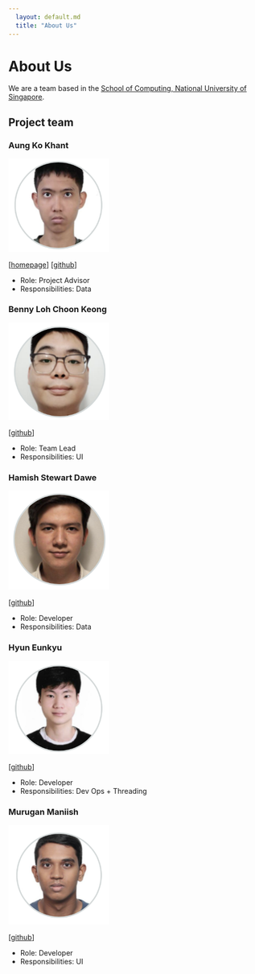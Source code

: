 ```yaml
---
  layout: default.md
  title: "About Us"
---
```


# About Us

We are a team based in the [School of Computing, National University of Singapore](http://www.comp.nus.edu.sg).

## Project team

### Aung Ko Khant

<img src="images/ko-khan.png" width="200px">

[[homepage](http://www.comp.nus.edu.sg/~damithch)]
[[github](https://github.com/Ko-Khan)]

* Role: Project Advisor
* Responsibilities: Data

### Benny Loh Choon Keong

<img src="images/bennylck.png" width="200px">

[[github](https://github.com/bennyLCK)]

* Role: Team Lead
* Responsibilities: UI

### Hamish Stewart Dawe

<img src="images/h4mes.png" width="200px">

[[github](https://github.com/H4mes)]

* Role: Developer
* Responsibilities: Data

### Hyun Eunkyu

<img src="images/howlong11.png" width="200px">

[[github](https://github.com/Howlong11)]

* Role: Developer
* Responsibilities: Dev Ops + Threading

### Murugan Maniish

<img src="images/murugan-maniish.png" width="200px">

[[github](https://github.com/Murugan-Maniish)]

* Role: Developer
* Responsibilities: UI